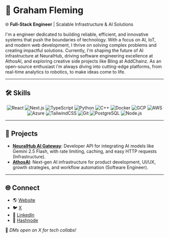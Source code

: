 # 👋 Graham Fleming

🌐 **Full-Stack Engineer** | Scalable Infrastructure & AI Solutions

I'm a engineer dedicated to building reliable, efficient, and innovative systems that push the boundaries of technology. With a focus on AI, IoT, and modern web development, I thrive on solving complex problems and creating impactful solutions. Currently, I'm shaping the future of AI infrastructure at NeuralHub, driving software engineering excellence at AthosAI, and exploring creative side projects like Bling at AddChainz. As an open-source enthusiast i'm always diving into cutting-edge platforms, from real-time analytics to robotics, to make ideas come to life.

---

## 🛠️ Skills

<p align="center">
  <img alt="React" src="https://img.shields.io/badge/-React-45b8d8?style=flat-square&logo=react&logoColor=white" />
  <img alt="Next.js" src="https://img.shields.io/badge/-Next.js-black?style=flat-square&logo=next.js&logoColor=white" />
  <img alt="TypeScript" src="https://img.shields.io/badge/-TypeScript-007ACC?style=flat-square&logo=typescript&logoColor=white" />
  <img alt="Python" src="https://img.shields.io/badge/-Python-3776AB?style=flat-square&logo=python&logoColor=white" />
  <img alt="C++" src="https://img.shields.io/badge/-C++-00599C?style=flat-square&logo=c%2B%2B&logoColor=white" />
  <img alt="Docker" src="https://img.shields.io/badge/-Docker-46a2f1?style=flat-square&logo=docker&logoColor=white" />
  <img alt="GCP" src="https://img.shields.io/badge/-GCP-1a73e8?style=flat-square&logo=google-cloud&logoColor=white" />
  <img alt="AWS" src="https://img.shields.io/badge/-AWS-232F3E?style=flat-square&logo=amazon-aws&logoColor=white" />
  <img alt="Azure" src="https://img.shields.io/badge/-Azure-0089D6?style=flat-square&logo=microsoft-azure&logoColor=white" />
  <img alt="TailwindCSS" src="https://img.shields.io/badge/-TailwindCSS-38B2AC?style=flat-square&logo=tailwind-css&logoColor=white" />
  <img alt="Git" src="https://img.shields.io/badge/-Git-F05032?style=flat-square&logo=git&logoColor=white" />
  <img alt="PostgreSQL" src="https://img.shields.io/badge/-PostgreSQL-336791?style=flat-square&logo=postgresql&logoColor=white" />
  <img alt="Node.js" src="https://img.shields.io/badge/-Node.js-43853d?style=flat-square&logo=Node.js&logoColor=white" />
</p>

---

## 🚀 Projects

- **[NeuralHub AI Gateway](https://www.neuralhub.xyz/)**: Developer API for integrating AI models like Gemini 2.5 Flash, with rate limiting, caching, and easy HTTP requests (Infrastructure).
- **[AthosAI](https://athosai.com/)**: Next-gen AI infrastructure for product development, UI/UX, growth strategies, and workflow automation (Software Engineer).

---

## 🌐 Connect

- 🌎 [Website](https://grahamfleming.com)
- 🐦 [X](https://x.com/grahamfleming_)
- 💼 [LinkedIn](https://www.linkedin.com/in/grahamfleming-dev/)
- 📝 [Hashnode](https://grahamfleming.hashnode.dev)

💬 *DMs open on X for tech collabs!*
